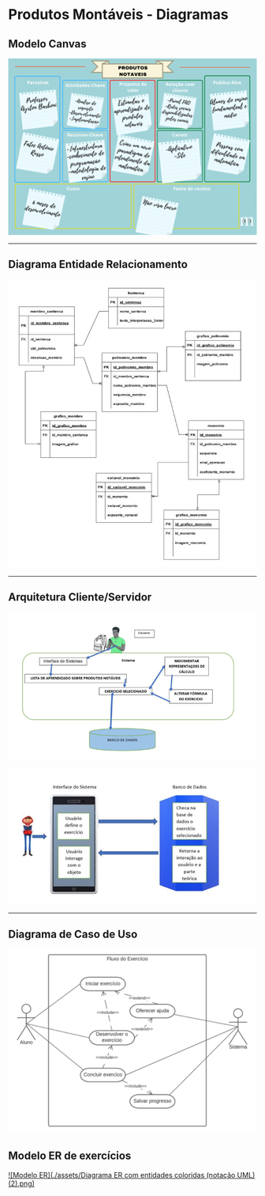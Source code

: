 # Produtos Montáveis - Diagramas

## Modelo Canvas

[![Modelo Canvas](./assets/modelo-canvas.png)](#modelo-canvas)

---

## Diagrama Entidade Relacionamento

[![Modelo DER](./assets/diagrama-entidade-relacionamento.jpg)](#diagrama-entidade-relacionamento)

---

## Arquitetura Cliente/Servidor

[![Arquitetura cliente/servidor versão 1](./assets/arquitetura/arquitetura-cliente-servidor-v1.png)](#arquitetura-clienteservidor)

[![Arquitetura cliente/servidor versão 2](./assets/arquitetura/arquitetura-cliente-servidor-v2.jpg)](#arquitetura-clienteservidor)

---

## Diagrama de Caso de Uso

[![Caso de uso](./assets/caso-de-uso-fluxo-exercicio.jpg)](#diagrama-de-caso-de-uso)

## Modelo ER de exercícios

[![Modelo ER](./assets/Diagrama ER com entidades coloridas (notação UML) (2).png)](#modelo-er-de-exercícios)
